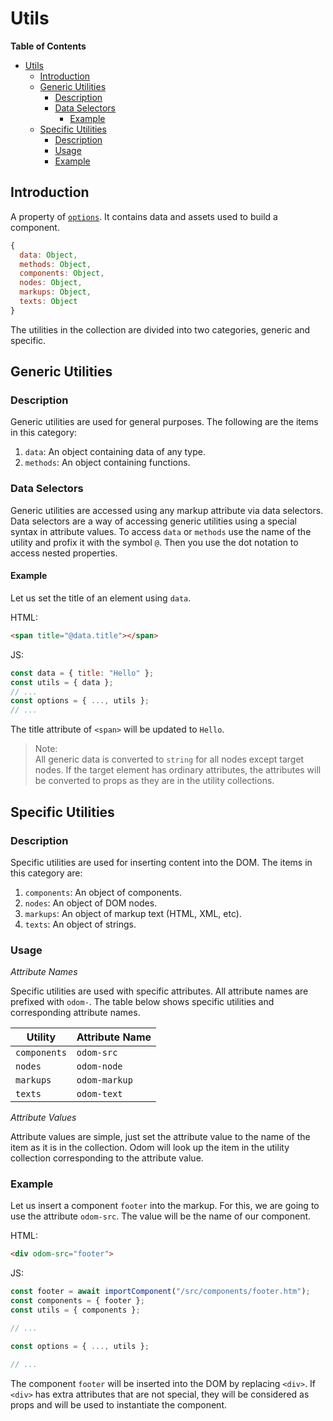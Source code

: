 # Utils

**Table of Contents**

- [Utils](#utils)
  - [Introduction](#introduction)
  - [Generic Utilities](#generic-utilities)
    - [Description](#description)
    - [Data Selectors](#data-selectors)
      - [Example](#example)
  - [Specific Utilities](#specific-utilities)
    - [Description](#description-1)
    - [Usage](#usage)
    - [Example](#example-1)

## Introduction

A property of [`options`](./create-component.md#options). It contains data and assets used to build a component.

```javascript
{
  data: Object,
  methods: Object,
  components: Object,
  nodes: Object,
  markups: Object,
  texts: Object
}
```

The utilities in the collection are divided into two categories, generic and specific.

## Generic Utilities

### Description

Generic utilities are used for general purposes. The following are the items in this category:

1. `data`: An object containing data of any type.
2. `methods`: An object containing functions.

### Data Selectors

Generic utilities are accessed using any markup attribute via data selectors. Data selectors are a way of accessing generic utilities using a special syntax in attribute values. To access `data` or `methods` use the name of the utility and profix it with the symbol `@`. Then you use the dot notation to access nested properties.

#### Example

Let us set the title of an element using `data`.

HTML:

```html
<span title="@data.title"></span>
```

JS:

```javascript
const data = { title: "Hello" };
const utils = { data };
// ...
const options = { ..., utils };
// ...
```

The title attribute of `<span>` will be updated to `Hello`.

> Note: <br />
> All generic data is converted to `string` for all nodes except target nodes. If the target element has ordinary attributes, the attributes will be converted to props as they are in the utility collections.

## Specific Utilities

### Description

Specific utilities are used for inserting content into the DOM. The items in this category are:

1. `components`: An object of components.
2. `nodes`: An object of DOM nodes.
3. `markups`: An object of markup text (HTML, XML, etc).
4. `texts`: An object of strings.

### Usage

_Attribute Names_

Specific utilities are used with specific attributes. All attribute names are prefixed with `odom-`. The table below shows specific utilities and corresponding attribute names.

| Utility      | Attribute Name |
| ------------ | -------------- |
| `components` | `odom-src`     |
| `nodes`      | `odom-node`    |
| `markups`    | `odom-markup`  |
| `texts`      | `odom-text`    |

_Attribute Values_

Attribute values are simple, just set the attribute value to the name of the item as it is in the collection. Odom will look up the item in the utility collection corresponding to the attribute value.

### Example

Let us insert a component `footer` into the markup. For this, we are going to use the attribute `odom-src`. The value will be the name of our component.

HTML:

```html
<div odom-src="footer">
```

JS:

```javascript
const footer = await importComponent("/src/components/footer.htm");
const components = { footer };
const utils = { components };

// ...

const options = { ..., utils };

// ...
```

The component `footer` will be inserted into the DOM by replacing `<div>`. If `<div>` has extra attributes that are not special, they will be considered as props and will be used to instantiate the component.
